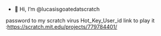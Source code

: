 - 👋 Hi, I’m @lucasisgoatedatscratch

password to my scratch virus Hot_Key_User_id
link to play it :https://scratch.mit.edu/projects/779784401/
